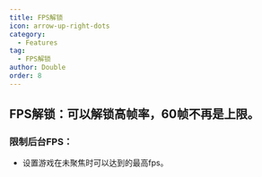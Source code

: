 ```yaml
---
title: FPS解锁
icon: arrow-up-right-dots
category:
  - Features
tag:
  - FPS解锁
author: Double
order: 8
---
```


## FPS解锁：可以解锁高帧率，60帧不再是上限。
### 限制后台FPS：
- 设置游戏在未聚焦时可以达到的最高fps。
